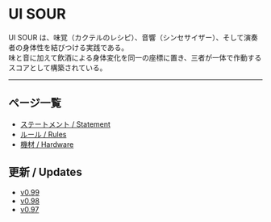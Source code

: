 # UI SOUR
UI SOUR は、味覚（カクテルのレシピ）、音響（シンセサイザー）、そして演奏者の身体性を結びつける実践である。  
味と音に加えて飲酒による身体変化を同一の座標に置き、三者が一体で作動するスコアとして構築されている。  

---

## ページ一覧
- [ステートメント / Statement](statement.md)
- [ルール / Rules](rules.md)
- [機材 / Hardware](hardware.md)

## 更新 / Updates
- [v0.99](updates/update-v099.md)
- [v0.98](updates/0.98.md)
- [v0.97](updates/0.97.md)
